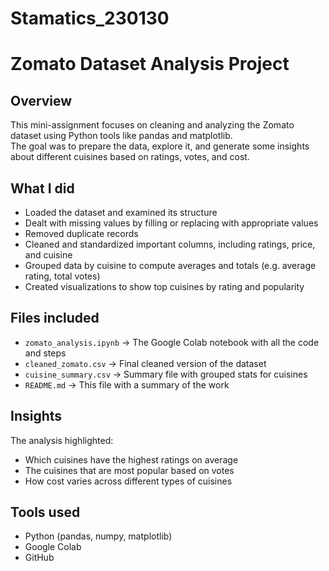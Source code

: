 # Stamatics_230130
# Zomato Dataset Analysis Project

## Overview
This mini-assignment focuses on cleaning and analyzing the Zomato dataset using Python tools like pandas and matplotlib.  
The goal was to prepare the data, explore it, and generate some insights about different cuisines based on ratings, votes, and cost.

## What I did
- Loaded the dataset and examined its structure
- Dealt with missing values by filling or replacing with appropriate values
- Removed duplicate records
- Cleaned and standardized important columns, including ratings, price, and cuisine
- Grouped data by cuisine to compute averages and totals (e.g. average rating, total votes)
- Created visualizations to show top cuisines by rating and popularity

## Files included
- `zomato_analysis.ipynb` → The Google Colab notebook with all the code and steps
- `cleaned_zomato.csv` → Final cleaned version of the dataset
- `cuisine_summary.csv` → Summary file with grouped stats for cuisines
- `README.md` → This file with a summary of the work

## Insights
The analysis highlighted:
- Which cuisines have the highest ratings on average
- The cuisines that are most popular based on votes
- How cost varies across different types of cuisines

## Tools used
- Python (pandas, numpy, matplotlib)
- Google Colab
- GitHub
